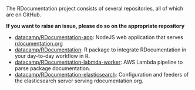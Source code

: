 The RDocumentation project consists of several repositories, all of which are on GitHub.

**If you want to raise an issue, please do so on the appropriate repository**

- [datacamp/RDocumentation-app](https://github.com/datacamp/RDocumentation-app): NodeJS web application that serves [rdocumentation.org](https://rdocumentation.org)
- [datacamp/RDocumentation](https://github.com/datacamp/RDocumentation): R package to integrate RDocumentation in your day-to-day workflow in R.
- [datacamp/RDocumentation-labmda-worker](https://github.com/datacamp/RDocumentation-lambda-worker): AWS Lambda pipeline to parse package documentation.
- [datacamp/RDocumentation-elasticsearch](https://github.com/datacamp/RDocumentation-elasticsearch): Configuration and feeders of the elasticsearch server serving rdocumentation.org.
